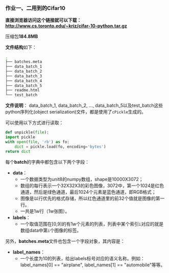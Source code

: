### 作业一、二用到的Cifar10
**直接浏览器访问这个链接就可以下载： <http://www.cs.toronto.edu/~kriz/cifar-10-python.tar.gz>**

压缩包**184.8MB**

**文件结构**如下：
```bash
.
├── batches.meta
├── data_batch_1
├── data_batch_2
├── data_batch_3
├── data_batch_4
├── data_batch_5
├── readme.html
└── test_batch
```

**文件说明**：
data_batch_1, data_batch_2, ..., data_batch_5以及test_batch这些python序列化(object serialization)文件，都是使用了`cPickle`生成的。

可以使用以下方式进行读取：
```python
def unpickle(file):
import pickle
with open(file, 'rb') as fo:
    dict = pickle.load(fo, encoding='bytes')
return dict
```

每个**batch**的字典中都包含以下两个字段：
+ **data**：
    + 一个数据类型为unit8的numpy数组，shape是10000X3072；
    + 数组的每行表示一个32X32X3的彩色图像，3072中，第一个1024是红色通道，然后是绿色通道，最后1024个元素是蓝色通道，即RGB格式；
    + 图像是以行优先的格式存储，所以红色通道里的前32个值就是图像的第一行。
    + 一共是1w行（1w张图）。
+ **labels**：
    + 一个取值范围在[0,9]的有1w个元素的列表，列表中某个索引`i`对应的就是数组data中第`i`个图像的标签。

另外，**batches.meta**文件也包含一个字段对象，其内容是：
+ **label_names**：
    + 一个长度为10的列表，给出labels标号对应的语义名称。例如：label_names[0] == "airplane", label_names[1] == "automobile"等等。
